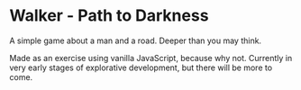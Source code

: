 # Walker - Path to Darkness

A simple game about a man and a road. Deeper than you may think.

Made as an exercise using vanilla JavaScript, because why not. Currently in very early stages of explorative development, but there will be more to come.
